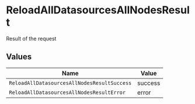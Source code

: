 # ReloadAllDatasourcesAllNodesResult

Result of the request


## Values

| Name                                        | Value                                       |
| ------------------------------------------- | ------------------------------------------- |
| `ReloadAllDatasourcesAllNodesResultSuccess` | success                                     |
| `ReloadAllDatasourcesAllNodesResultError`   | error                                       |